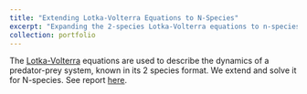 ```yaml
---
title: "Extending Lotka-Volterra Equations to N-Species"
excerpt: "Expanding the 2-species Lotka-Volterra equations to n-species for simulating prey-predator population dynamics. This project, part of the AM205 course at Harvard, rigorously solved the extended equations.  <br/><img width='660' height='415' src='/images/LV.png'>"
collection: portfolio
---
```


The [Lotka-Volterra](https://en.wikipedia.org/wiki/Lotka–Volterra_equations) equations are used to describe the dynamics of a predator-prey system, known in its 2 species format. We extend and solve it for N-species. See report [here](http://elieattias1.github.io/files/AM205_report.pdf).